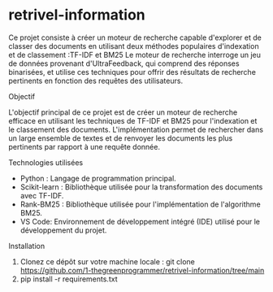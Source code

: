 # retrivel-information

Ce projet consiste à créer un moteur de recherche capable d'explorer et de classer des documents en utilisant deux méthodes populaires d'indexation et de classement :TF-IDF et BM25 Le moteur de recherche interroge un jeu de données provenant d'UltraFeedback, qui comprend des réponses binarisées, et utilise ces techniques pour offrir des résultats de recherche pertinents en fonction des requêtes des utilisateurs.

Objectif

L'objectif principal de ce projet est de créer un moteur de recherche efficace en utilisant les techniques de TF-IDF et BM25 pour l'indexation et le classement des documents. L'implémentation permet de rechercher dans un large ensemble de textes et de renvoyer les documents les plus pertinents par rapport à une requête donnée.

Technologies utilisées

- Python : Langage de programmation principal.
- Scikit-learn : Bibliothèque utilisée pour la transformation des documents avec TF-IDF.
- Rank-BM25 : Bibliothèque utilisée pour l'implémentation de l'algorithme BM25.
- VS Code: Environnement de développement intégré (IDE) utilisé pour le développement du projet.

Installation

1. Clonez ce dépôt sur votre machine locale :
   git clone https://github.com/1-thegreenprogrammer/retrivel-information/tree/main
2. pip install -r requirements.txt
